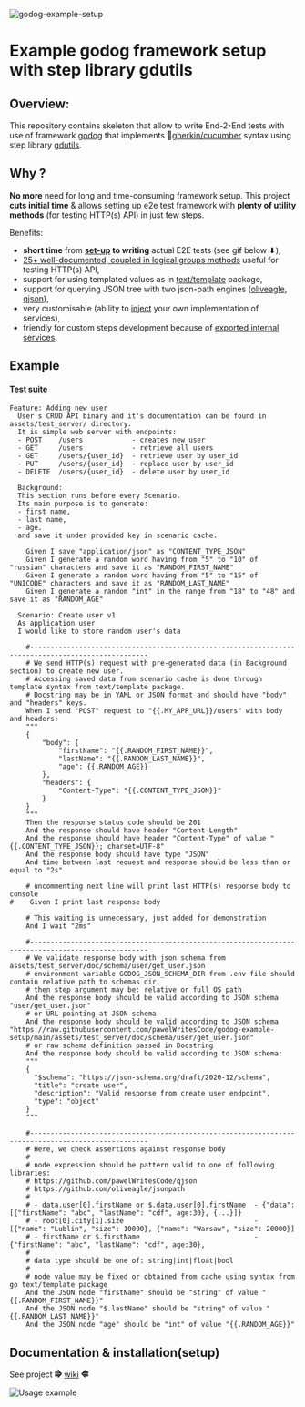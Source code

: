 ![godog-example-setup](https://github.com/pawelWritesCode/godog-example-setup/actions/workflows/go.yml/badge.svg)

# Example godog framework setup with step library gdutils

## Overview:

This repository contains skeleton that allow to write End-2-End tests with use of framework [godog](https://github.com/cucumber/godog)
that implements 🥒[gherkin/cucumber](https://cucumber.io/docs/gherkin/) syntax using step library [gdutils](https://github.com/pawelWritesCode/gdutils).

## Why ?
**No more** need for long and time-consuming framework setup. This project **cuts initial time** & allows setting up e2e test framework with **plenty of
utility methods** (for testing HTTP(s) API) in just few steps.

Benefits:
* **short time** from **[set-up](https://github.com/pawelWritesCode/godog-example-setup/wiki/Set-up#clone-repository) to writing** actual E2E tests (see gif below ⬇),
* [25+ well-documented, coupled in logical groups methods](https://github.com/pawelWritesCode/godog-example-setup/wiki/Steps) useful for testing HTTP(s) API,
* support for using templated values as in [text/template](https://pkg.go.dev/text/template) package,
* support for querying JSON tree with two json-path engines ([oliveagle](https://github.com/oliveagle/jsonpath), [qjson](https://github.com/pawelWritesCode/qjson)),
* very customisable (ability to [inject](https://github.com/pawelWritesCode/godog-example-setup/blob/main/main_test.go#L58) your own implementation of services),
* friendly for custom steps development because of [exported internal services](https://github.com/pawelWritesCode/gdutils/blob/master/state.go#L18).

## Example

#### [Test suite](https://github.com/pawelWritesCode/godog-example-setup/blob/main/features/)

```cucumber
Feature: Adding new user
  User's CRUD API binary and it's documentation can be found in assets/test_server/ directory.
  It is simple web server with endpoints:
  - POST    /users            - creates new user
  - GET     /users            - retrieve all users
  - GET     /users/{user_id}  - retrieve user by user_id
  - PUT     /users/{user_id}  - replace user by user_id
  - DELETE  /users/{user_id}  - delete user by user_id

  Background:
  This section runs before every Scenario.
  Its main purpose is to generate:
  - first name,
  - last name,
  - age.
  and save it under provided key in scenario cache.

    Given I save "application/json" as "CONTENT_TYPE_JSON"
    Given I generate a random word having from "5" to "10" of "russian" characters and save it as "RANDOM_FIRST_NAME"
    Given I generate a random word having from "5" to "15" of "UNICODE" characters and save it as "RANDOM_LAST_NAME"
    Given I generate a random "int" in the range from "18" to "48" and save it as "RANDOM_AGE"

  Scenario: Create user v1
  As application user
  I would like to store random user's data

    #---------------------------------------------------------------------------------------------------
    # We send HTTP(s) request with pre-generated data (in Background section) to create new user.
    # Accessing saved data from scenario cache is done through template syntax from text/template package.
    # Docstring may be in YAML or JSON format and should have "body" and "headers" keys.
    When I send "POST" request to "{{.MY_APP_URL}}/users" with body and headers:
    """
    {
        "body": {
            "firstName": "{{.RANDOM_FIRST_NAME}}",
            "lastName": "{{.RANDOM_LAST_NAME}}",
            "age": {{.RANDOM_AGE}}
        },
        "headers": {
            "Content-Type": "{{.CONTENT_TYPE_JSON}}"
        }
    }
    """
    Then the response status code should be 201
    And the response should have header "Content-Length"
    And the response should have header "Content-Type" of value "{{.CONTENT_TYPE_JSON}}; charset=UTF-8"
    And the response body should have type "JSON"
    And time between last request and response should be less than or equal to "2s"

    # uncommenting next line will print last HTTP(s) response body to console
#    Given I print last response body

    # This waiting is unnecessary, just added for demonstration
    And I wait "2ms"

    #---------------------------------------------------------------------------------------------------
    # We validate response body with json schema from assets/test_server/doc/schema/user/get_user.json
    # environment variable GODOG_JSON_SCHEMA_DIR from .env file should contain relative path to schemas dir,
    # then step argument may be: relative or full OS path
    And the response body should be valid according to JSON schema "user/get_user.json"
    # or URL pointing at JSON schema
    And the response body should be valid according to JSON schema "https://raw.githubusercontent.com/pawelWritesCode/godog-example-setup/main/assets/test_server/doc/schema/user/get_user.json"
    # or raw schema definition passed in Docstring
    And the response body should be valid according to JSON schema:
    """
    {
      "$schema": "https://json-schema.org/draft/2020-12/schema",
      "title": "create user",
      "description": "Valid response from create user endpoint",
      "type": "object"
    }
    """

    #---------------------------------------------------------------------------------------------------
    # Here, we check assertions against response body
    #
    # node expression should be pattern valid to one of following libraries:
    # https://github.com/pawelWritesCode/qjson
	# https://github.com/oliveagle/jsonpath
	#
    # - data.user[0].firstName or $.data.user[0].firstName  - {"data": [{"firstName": "abc", "lastName": "cdf", age:30}, {...}]}
    # - root[0].city[1].size                                - [{"name": "Lublin", "size": 10000}, {"name": "Warsaw", "size": 20000}]
    # - firstName or $.firstName                            - {"firstName": "abc", "lastName": "cdf", age:30},
    #
    # data type should be one of: string|int|float|bool
    #
    # node value may be fixed or obtained from cache using syntax from go text/template package
    And the JSON node "firstName" should be "string" of value "{{.RANDOM_FIRST_NAME}}"
    And the JSON node "$.lastName" should be "string" of value "{{.RANDOM_LAST_NAME}}"
    And the JSON node "age" should be "int" of value "{{.RANDOM_AGE}}"
```

## Documentation & installation(setup)

See project **⭆** [wiki](https://github.com/pawelWritesCode/godog-example-setup/wiki) **⭅**

![Usage example](assets/gifs/usage_0.gif)